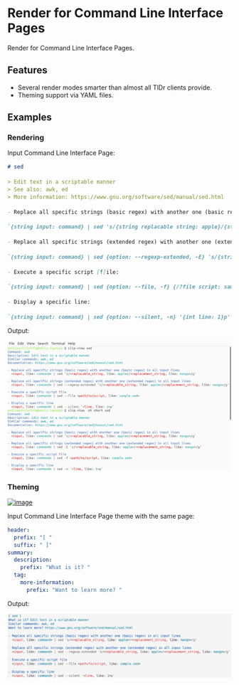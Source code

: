 # Render for Command Line Interface Pages

Render for Command Line Interface Pages.

## Features

- Several render modes smarter than almost all TlDr clients provide.
- Theming support via YAML files.

## Examples

### Rendering

Input Command Line Interface Page:

```md
# sed

> Edit text in a scriptable manner
> See also: awk, ed
> More information: https://www.gnu.org/software/sed/manual/sed.html

- Replace all specific strings (basic regex) with another one (basic regex) in all input lines:

`{string input: command} | sed 's/{string replacable string: apple}/{string replacement string: mango}/g'`

- Replace all specific strings (extended regex) with another one (extended regex) in all input lines:

`{string input: command} | sed {option: --regexp-extended, -E} 's/{string replacable string: apple}/{string replacement string: mango}/g'`

- Execute a specific script [f]ile:

`{string input: command} | sed {option: --file, -f} {/?file script: sample.sed}`

- Display a specific line:

`{string input: command} | sed {option: --silent, -n} '{int line: 1}p'`
```

Output:

![page](./screenshot.jpg)

### Theming

[![image](https://img.shields.io/badge/json-schema-cyan)](https://github.com/emilyseville7cfg-better-tldr/prototypes/blob/main/clip-view/theme.json)

Input Command Line Interface Page theme with the same page:

```yaml
header:
  prefix: "[ "
  suffix: " ]"
summary:
  description:
    prefix: "What is it? "
  tag:
    more-information:
      prefix: "Want to learn more? "
```

Output:

![page](./theme-screenshot.jpg)
